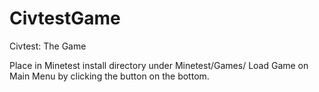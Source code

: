# CivtestGame
Civtest: The Game

Place in Minetest install directory under Minetest/Games/
Load Game on Main Menu by clicking the button on the bottom.
